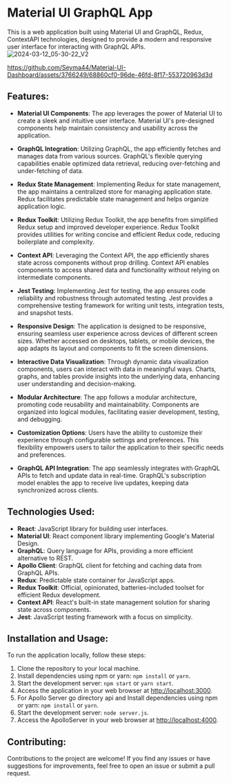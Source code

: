 # Material UI GraphQL App

This is a web application built using Material UI and GraphQL, Redux, ContextAPI technologies, designed to provide a modern and responsive user interface for interacting with GraphQL APIs.
![2024-03-12_05-30-22_V2](https://github.com/Seyma44/Material-UI-Dashboard/assets/3766249/3af9123c-407d-4594-9843-318b2d7af043)

https://github.com/Seyma44/Material-UI-Dashboard/assets/3766249/68860cf0-96de-46fd-8f17-553720963d3d

## Features:

- **Material UI Components**: The app leverages the power of Material UI to create a sleek and intuitive user interface. Material UI's pre-designed components help maintain consistency and usability across the application.

- **GraphQL Integration**: Utilizing GraphQL, the app efficiently fetches and manages data from various sources. GraphQL's flexible querying capabilities enable optimized data retrieval, reducing over-fetching and under-fetching of data.

- **Redux State Management**: Implementing Redux for state management, the app maintains a centralized store for managing application state. Redux facilitates predictable state management and helps organize application logic.

- **Redux Toolkit**: Utilizing Redux Toolkit, the app benefits from simplified Redux setup and improved developer experience. Redux Toolkit provides utilities for writing concise and efficient Redux code, reducing boilerplate and complexity.

- **Context API**: Leveraging the Context API, the app efficiently shares state across components without prop drilling. Context API enables components to access shared data and functionality without relying on intermediate components.

- **Jest Testing**: Implementing Jest for testing, the app ensures code reliability and robustness through automated testing. Jest provides a comprehensive testing framework for writing unit tests, integration tests, and snapshot tests.

- **Responsive Design**: The application is designed to be responsive, ensuring seamless user experience across devices of different screen sizes. Whether accessed on desktops, tablets, or mobile devices, the app adapts its layout and components to fit the screen dimensions.

- **Interactive Data Visualization**: Through dynamic data visualization components, users can interact with data in meaningful ways. Charts, graphs, and tables provide insights into the underlying data, enhancing user understanding and decision-making.

- **Modular Architecture**: The app follows a modular architecture, promoting code reusability and maintainability. Components are organized into logical modules, facilitating easier development, testing, and debugging.

- **Customization Options**: Users have the ability to customize their experience through configurable settings and preferences. This flexibility empowers users to tailor the application to their specific needs and preferences.

- **GraphQL API Integration**: The app seamlessly integrates with GraphQL APIs to fetch and update data in real-time. GraphQL's subscription model enables the app to receive live updates, keeping data synchronized across clients.

## Technologies Used:

- **React**: JavaScript library for building user interfaces.
- **Material UI**: React component library implementing Google's Material Design.
- **GraphQL**: Query language for APIs, providing a more efficient alternative to REST.
- **Apollo Client**: GraphQL client for fetching and caching data from GraphQL APIs.
- **Redux**: Predictable state container for JavaScript apps.
- **Redux Toolkit**: Official, opinionated, batteries-included toolset for efficient Redux development.
- **Context API**: React's built-in state management solution for sharing state across components.
- **Jest**: JavaScript testing framework with a focus on simplicity.

## Installation and Usage:

To run the application locally, follow these steps:

1. Clone the repository to your local machine.
2. Install dependencies using npm or yarn: `npm install` or `yarn`.
3. Start the development server: `npm start` or `yarn start`.
4. Access the application in your web browser at [http://localhost:3000](http://localhost:3000).
5. For Apollo Server go directory api and Install dependencies using npm or yarn: `npm install` or `yarn`.
6. Start the development server: `node server.js`.
7. Access the ApolloServer in your web browser at [http://localhost:4000](http://localhost:4000).

## Contributing:

Contributions to the project are welcome! If you find any issues or have suggestions for improvements, feel free to open an issue or submit a pull request.
